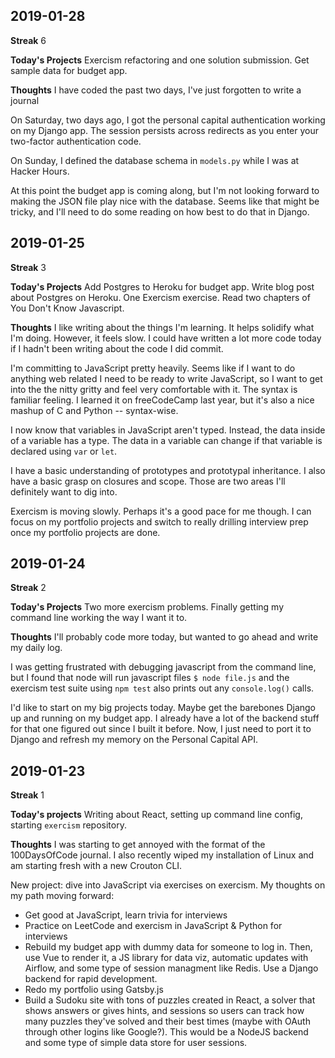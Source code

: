 ## 2019-01-28

**Streak** 6

**Today's Projects** Exercism refactoring and one solution submission.
Get sample data for budget app.

**Thoughts** I have coded the past two days, I've just forgotten to
write a journal

On Saturday, two days ago, I got the personal capital authentication
working on my Django app. The session persists across redirects as you
enter your two-factor authentication code.

On Sunday, I defined the database schema in `models.py` while I was at
Hacker Hours.

At this point the budget app is coming along, but I'm not looking
forward to making the JSON file play nice with the database. Seems like
that might be tricky, and I'll need to do some reading on how best to do
that in Django.


## 2019-01-25

**Streak** 3

**Today's Projects** Add Postgres to Heroku for budget app. Write blog
post about Postgres on Heroku. One Exercism exercise. Read two chapters
of You Don't Know Javascript.

**Thoughts** I like writing about the things I'm learning. It helps
solidify what I'm doing. However, it feels slow. I could have written a
lot more code today if I hadn't been writing about the code I did
commit.

I'm committing to JavaScript pretty heavily. Seems like if I want to do
anything web related I need to be ready to write JavaScript, so I want
to get into the the nitty gritty and feel very comfortable with it. The
syntax is familiar feeling. I learned it on freeCodeCamp last year, but
it's also a nice mashup of C and Python -- syntax-wise.

I now know that variables in JavaScript aren't typed. Instead, the data
inside of a variable has a type. The data in a variable can change if
that variable is declared using `var` or `let`.

I have a basic understanding of prototypes and prototypal inheritance. I
also have a basic grasp on closures and scope. Those are two areas I'll
definitely want to dig into.

Exercism is moving slowly. Perhaps it's a good pace for me though. I can
focus on my portfolio projects and switch to really drilling interview
prep once my portfolio projects are done.


## 2019-01-24

**Streak** 2

**Today's Projects** Two more exercism problems. Finally getting my
command line working the way I want it to.

**Thoughts** I'll probably code more today, but wanted to go ahead and
write my daily log.

I was getting frustrated with debugging javascript from the command
line, but I found that node will run javascript files `$ node file.js`
and the exercism test suite using `npm test` also prints out any
`console.log()` calls.

I'd like to start on my big projects today. Maybe get the barebones
Django up and running on my budget app. I already have a lot of the
backend stuff for that one figured out since I built it before. Now, I
just need to port it to Django and refresh my memory on the Personal
Capital API.

## 2019-01-23

**Streak** 1

**Today's projects** Writing about React, setting up command line
config, starting `exercism` repository.

**Thoughts** I was starting to get annoyed with the format of the
100DaysOfCode journal. I also recently wiped my installation of Linux
and am starting fresh with a new Crouton CLI.

New project: dive into JavaScript via exercises on exercism. My thoughts
on my path moving forward:

- Get good at JavaScript, learn trivia for interviews
- Practice on LeetCode and exercism in JavaScript & Python for
  interviews
- Rebuild my budget app with dummy data for someone to log in. Then, use
  Vue to render it, a JS library for data viz, automatic updates with
  Airflow, and some type of session managment like Redis. Use a Django
  backend for rapid development.
- Redo my portfolio using Gatsby.js
- Build a Sudoku site with tons of puzzles created in React, a solver
  that shows answers or gives hints, and sessions so users can track how
  many puzzles they've solved and their best times (maybe with OAuth
  through other logins like Google?). This would be a NodeJS backend and
  some type of simple data store for user sessions.
